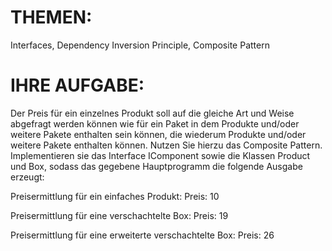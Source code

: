# THEMEN:
Interfaces, Dependency Inversion Principle, Composite Pattern

# IHRE AUFGABE:
Der Preis für ein einzelnes Produkt soll auf die gleiche Art und Weise abgefragt werden können wie für ein Paket in dem Produkte und/oder weitere Pakete enthalten sein können, die wiederum Produkte und/oder weitere Pakete enthalten können. Nutzen Sie hierzu das Composite Pattern. Implementieren sie das Interface IComponent sowie die Klassen Product und Box, sodass das gegebene Hauptprogramm die folgende Ausgabe erzeugt:

Preisermittlung für ein einfaches Produkt:
Preis: 10

Preisermittlung für eine verschachtelte Box:
Preis: 19

Preisermittlung für eine erweiterte verschachtelte Box:
Preis: 26
